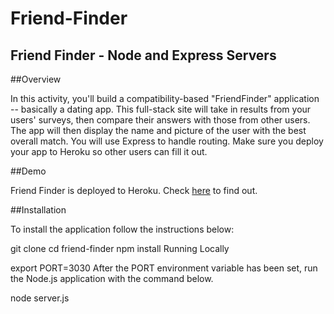 # Friend-Finder
## Friend Finder - Node and Express Servers
##Overview

In this activity, you'll build a compatibility-based "FriendFinder" application -- basically a dating app. This full-stack site will take in results from your users' surveys, then compare their answers with those from other users. The app will then display the name and picture of the user with the best overall match.
You will use Express to handle routing. Make sure you deploy your app to Heroku so other users can fill it out.

##Demo

Friend Finder is deployed to Heroku. Check [here](link) to find out.

##Installation

To install the application follow the instructions below:

git clone 
cd friend-finder
npm install
Running Locally

export PORT=3030
After the PORT environment variable has been set, run the Node.js application with the command below.

node server.js
